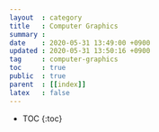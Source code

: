 ```yaml
---
layout  : category
title   : Computer Graphics
summary :
date    : 2020-05-31 13:49:00 +0900
updated : 2020-05-31 13:50:16 +0900
tag     : computer-graphics
toc     : true
public  : true
parent  : [[index]]
latex   : false
---
```

* TOC
{:toc}

